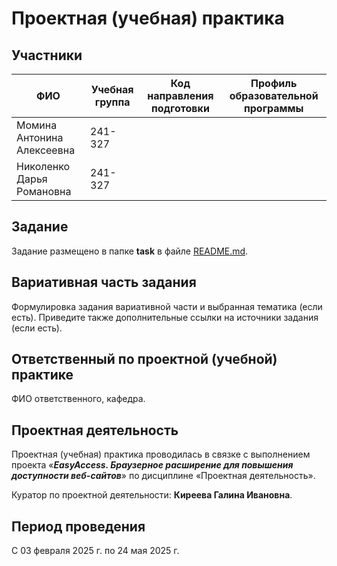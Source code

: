 # Проектная (учебная) практика

## Участники

| ФИО | Учебная группа | Код направления подготовки | Профиль образовательной программы |
|-|-|-|-|
| Момина Антонина Алексеевна | 241-327 |||
| Николенко Дарья Романовна | 241-327 |||

## Задание

Задание размещено в папке **task** в файле [README.md](task/README.md).

## Вариативная часть задания

Формулировка задания вариативной части и выбранная тематика (если есть). Приведите также дополнительные ссылки на источники задания (если есть).

## Ответственный по проектной (учебной) практике

ФИО ответственного, кафедра.

## Проектная деятельность

Проектная (учебная) практика проводилась в связке с выполнением проекта «***EasyAccess. Браузерное расширение для повышения доступности веб-сайтов***» по дисциплине «Проектная деятельность».

Куратор по проектной деятельности: **Киреева Галина Ивановна**.

## Период проведения

С 03 февраля 2025 г. по 24 мая 2025 г.
